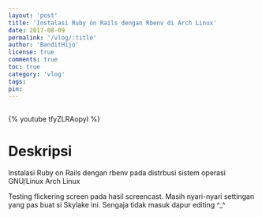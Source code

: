 ```yaml
---
layout: 'post'
title: 'Instalasi Ruby on Rails dengan Rbenv di Arch Linux'
date: 2017-08-09
permalink: '/vlog/:title'
author: 'BanditHijo'
license: true
comments: true
toc: true
category: 'vlog'
tags:
pin:
---
```


<div style="margin-top:30px;"></div>

{% youtube tfyZLRAopyI %}

# Deskripsi

Instalasi Ruby on Rails dengan rbenv pada distrbusi sistem operasi GNU/Linux Arch Linux

Testing flickering screen pada hasil screencast. Masih nyari-nyari settingan yang pas buat si Skylake ini. Sengaja tidak masuk dapur editing ^_^
